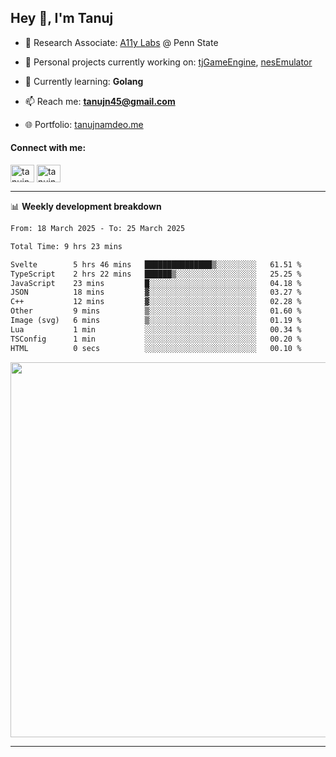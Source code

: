 <h2>Hey 👋, I'm Tanuj</h2>

- 🔬 Research Associate: [A11y Labs](https://a11y.ist.psu.edu/) @ Penn State 

- 🔭 Personal projects currently working on: [tjGameEngine](https://github.com/tanujn45/tjGameEngine), [nesEmulator](https://github.com/tanujn45/nesEmulator)

- 🌱 Currently learning: **Golang**

- 📫 Reach me: **tanujn45@gmail.com**

- 🌐 Portfolio: [tanujnamdeo.me](https://tanujnamdeo.me/)

<h4 align="left">Connect with me:</h4>
<p align="left">
<a href="https://twitter.com/tanujn45" target="blank"><img align="center" src="https://raw.githubusercontent.com/rahuldkjain/github-profile-readme-generator/master/src/images/icons/Social/twitter.svg" alt="tanujn45" height="28" width="38" /></a>
<a href="https://linkedin.com/in/tanujn45" target="blank"><img align="center" src="https://raw.githubusercontent.com/rahuldkjain/github-profile-readme-generator/master/src/images/icons/Social/linked-in-alt.svg" alt="tanujn45" height="28" width="38" /></a>
</p>

-------

📊 **Weekly development breakdown**
<!--START_SECTION:waka-->

```txt
From: 18 March 2025 - To: 25 March 2025

Total Time: 9 hrs 23 mins

Svelte        5 hrs 46 mins   ███████████████▒░░░░░░░░░   61.51 %
TypeScript    2 hrs 22 mins   ██████▒░░░░░░░░░░░░░░░░░░   25.25 %
JavaScript    23 mins         █░░░░░░░░░░░░░░░░░░░░░░░░   04.18 %
JSON          18 mins         ▓░░░░░░░░░░░░░░░░░░░░░░░░   03.27 %
C++           12 mins         ▓░░░░░░░░░░░░░░░░░░░░░░░░   02.28 %
Other         9 mins          ▒░░░░░░░░░░░░░░░░░░░░░░░░   01.60 %
Image (svg)   6 mins          ▒░░░░░░░░░░░░░░░░░░░░░░░░   01.19 %
Lua           1 min           ░░░░░░░░░░░░░░░░░░░░░░░░░   00.34 %
TSConfig      1 min           ░░░░░░░░░░░░░░░░░░░░░░░░░   00.20 %
HTML          0 secs          ░░░░░░░░░░░░░░░░░░░░░░░░░   00.10 %
```

<!--END_SECTION:waka-->

<img src="https://wakatime.com/share/@018e9abd-1aa4-4aa6-9db7-5ca3b999e810/4650b67a-98aa-46b4-b598-3d8a2451f0df.svg" width="600"/>

-------
